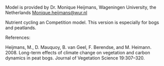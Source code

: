 Model is provided by Dr. Monique Heijmans, Wageningen University, the Netherlands
Monique.heijmans@wur.nl

Nutrient cycling an Competition model. This version is especially for bogs and peatlands.

References:

Heijmans, M., D. Mauquoy, B. van Geel, F. Berendse, and M. Heimann. 2008. Long-term effects of climate change on vegetation and carbon dynamics in peat bogs. Journal of Vegetation Science 19:307–320.
